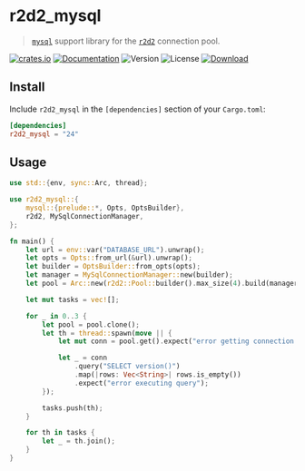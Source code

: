 # r2d2_mysql

> [`mysql`](https://github.com/blackbeam/rust-mysql-simple) support library for the [`r2d2`](https://github.com/sfackler/r2d2) connection pool.

[![crates.io](https://img.shields.io/crates/v/r2d2_mysql?label=latest)](https://crates.io/crates/r2d2_mysql)
[![Documentation](https://docs.rs/r2d2_mysql/badge.svg?version=24)](https://docs.rs/r2d2_mysql/24)
![Version](https://img.shields.io/badge/rustc-1.59+-ab6000.svg)
![License](https://img.shields.io/crates/l/r2d2_mysql.svg)
[![Download](https://img.shields.io/crates/d/r2d2_mysql.svg)](https://crates.io/crates/r2d2_mysql)

## Install

Include `r2d2_mysql` in the `[dependencies]` section of your `Cargo.toml`:

```toml
[dependencies]
r2d2_mysql = "24"
```

## Usage

```rust
use std::{env, sync::Arc, thread};

use r2d2_mysql::{
    mysql::{prelude::*, Opts, OptsBuilder},
    r2d2, MySqlConnectionManager,
};

fn main() {
    let url = env::var("DATABASE_URL").unwrap();
    let opts = Opts::from_url(&url).unwrap();
    let builder = OptsBuilder::from_opts(opts);
    let manager = MySqlConnectionManager::new(builder);
    let pool = Arc::new(r2d2::Pool::builder().max_size(4).build(manager).unwrap());

    let mut tasks = vec![];

    for _ in 0..3 {
        let pool = pool.clone();
        let th = thread::spawn(move || {
            let mut conn = pool.get().expect("error getting connection from pool");

            let _ = conn
                .query("SELECT version()")
                .map(|rows: Vec<String>| rows.is_empty())
                .expect("error executing query");
        });

        tasks.push(th);
    }

    for th in tasks {
        let _ = th.join();
    }
}
```
